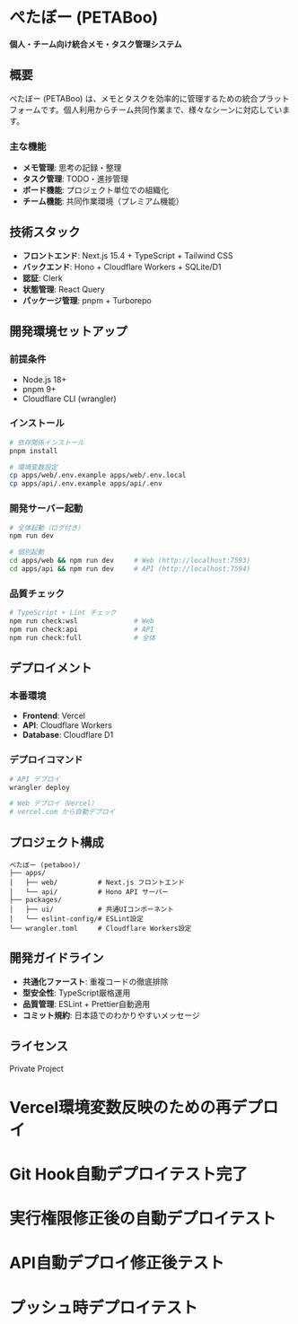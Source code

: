 # ぺたぼー (PETABoo)

**個人・チーム向け統合メモ・タスク管理システム**

## 概要

ぺたぼー (PETABoo) は、メモとタスクを効率的に管理するための統合プラットフォームです。個人利用からチーム共同作業まで、様々なシーンに対応しています。

### 主な機能

- **メモ管理**: 思考の記録・整理
- **タスク管理**: TODO・進捗管理
- **ボード機能**: プロジェクト単位での組織化
- **チーム機能**: 共同作業環境（プレミアム機能）

## 技術スタック

- **フロントエンド**: Next.js 15.4 + TypeScript + Tailwind CSS
- **バックエンド**: Hono + Cloudflare Workers + SQLite/D1
- **認証**: Clerk
- **状態管理**: React Query
- **パッケージ管理**: pnpm + Turborepo

## 開発環境セットアップ

### 前提条件

- Node.js 18+
- pnpm 9+
- Cloudflare CLI (wrangler)

### インストール

```bash
# 依存関係インストール
pnpm install

# 環境変数設定
cp apps/web/.env.example apps/web/.env.local
cp apps/api/.env.example apps/api/.env
```

### 開発サーバー起動

```bash
# 全体起動（ログ付き）
npm run dev

# 個別起動
cd apps/web && npm run dev     # Web (http://localhost:7593)
cd apps/api && npm run dev     # API (http://localhost:7594)
```

### 品質チェック

```bash
# TypeScript + Lint チェック
npm run check:wsl              # Web
npm run check:api              # API
npm run check:full             # 全体
```

## デプロイメント

### 本番環境

- **Frontend**: Vercel
- **API**: Cloudflare Workers
- **Database**: Cloudflare D1

### デプロイコマンド

```bash
# API デプロイ
wrangler deploy

# Web デプロイ（Vercel）
# vercel.com から自動デプロイ
```

## プロジェクト構成

```
ぺたぼー (petaboo)/
├── apps/
│   ├── web/          # Next.js フロントエンド
│   └── api/          # Hono API サーバー
├── packages/
│   ├── ui/           # 共通UIコンポーネント
│   └── eslint-config/# ESLint設定
└── wrangler.toml     # Cloudflare Workers設定
```

## 開発ガイドライン

- **共通化ファースト**: 重複コードの徹底排除
- **型安全性**: TypeScript厳格運用
- **品質管理**: ESLint + Prettier自動適用
- **コミット規約**: 日本語でのわかりやすいメッセージ

## ライセンス

Private Project

# Vercel環境変数反映のための再デプロイ

# Git Hook自動デプロイテスト完了

# 実行権限修正後の自動デプロイテスト

# API自動デプロイ修正後テスト

# プッシュ時デプロイテスト

